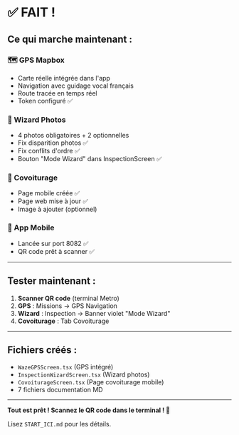# ✅ FAIT !

## Ce qui marche maintenant :

### 🗺️ GPS Mapbox
- Carte réelle intégrée dans l'app
- Navigation avec guidage vocal français
- Route tracée en temps réel
- Token configuré ✅

### 📸 Wizard Photos
- 4 photos obligatoires + 2 optionnelles
- Fix disparition photos ✅
- Fix conflits d'ordre ✅
- Bouton "Mode Wizard" dans InspectionScreen ✅

### 🚗 Covoiturage
- Page mobile créée ✅
- Page web mise à jour ✅
- Image à ajouter (optionnel)

### 📱 App Mobile
- Lancée sur port 8082 ✅
- QR code prêt à scanner ✅

---

## Tester maintenant :

1. **Scanner QR code** (terminal Metro)
2. **GPS** : Missions → GPS Navigation
3. **Wizard** : Inspection → Banner violet "Mode Wizard"
4. **Covoiturage** : Tab Covoiturage

---

## Fichiers créés :

- `WazeGPSScreen.tsx` (GPS intégré)
- `InspectionWizardScreen.tsx` (Wizard photos)
- `CovoiturageScreen.tsx` (Page covoiturage mobile)
- 7 fichiers documentation MD

---

**Tout est prêt ! Scannez le QR code dans le terminal ! 🚀**

Lisez `START_ICI.md` pour les détails.
